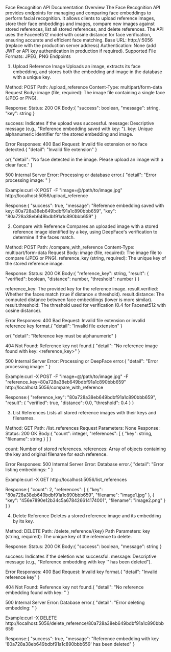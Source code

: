 Face Recognition API Documentation
Overview
The Face Recognition API provides endpoints for managing and comparing face embeddings to perform facial recognition. It allows clients to upload reference images, store their face embeddings and images, compare new images against stored references, list all stored references, and delete references. The API uses the Facenet512 model with cosine distance for face verification, ensuring accurate and efficient face matching.
Base URL: http://<host>:5056 (replace <host> with the production server address)
Authentication: None (add JWT or API key authentication in production if required).
Supported File Formats: JPEG, PNG
Endpoints

1. Upload Reference Image
   Uploads an image, extracts its face embedding, and stores both the embedding and image in the database with a unique key.

Method: POST
Path: /upload_reference
Content-Type: multipart/form-data
Request Body:
image (file, required): The image file containing a single face (JPEG or PNG).

Response:
Status: 200 OK
Body:{
"success": boolean,
"message": string,
"key": string
}

success: Indicates if the upload was successful.
message: Descriptive message (e.g., "Reference embedding saved with key: ").
key: Unique alphanumeric identifier for the stored embedding and image.

Error Responses:
400 Bad Request: Invalid file extension or no face detected.{
"detail": "Invalid file extension"
}

or{
"detail": "No face detected in the image. Please upload an image with a clear face."
}

500 Internal Server Error: Processing or database error.{
"detail": "Error processing image: <error message>"
}

Example:curl -X POST -F "image=@/path/to/image.jpg" http://localhost:5056/upload_reference

Response:{
"success": true,
"message": "Reference embedding saved with key: 80a728a38eb649bdbf91a1c890bbb659",
"key": "80a728a38eb649bdbf91a1c890bbb659"
}

2. Compare with Reference
   Compares an uploaded image with a stored reference image identified by a key, using DeepFace's verification to determine if the faces match.

Method: POST
Path: /compare_with_reference
Content-Type: multipart/form-data
Request Body:
image (file, required): The image file to compare (JPEG or PNG).
reference_key (string, required): The unique key of the stored reference image.

Response:
Status: 200 OK
Body:{
"reference_key": string,
"result": {
"verified": boolean,
"distance": number,
"threshold": number
}
}

reference_key: The provided key for the reference image.
result.verified: Whether the faces match (true if distance ≤ threshold).
result.distance: The computed distance between face embeddings (lower is more similar).
result.threshold: The threshold used for verification (0.4 for Facenet512 with cosine distance).

Error Responses:
400 Bad Request: Invalid file extension or invalid reference key format.{
"detail": "Invalid file extension"
}

or{
"detail": "Reference key must be alphanumeric"
}

404 Not Found: Reference key not found.{
"detail": "No reference image found with key: <reference_key>"
}

500 Internal Server Error: Processing or DeepFace error.{
"detail": "Error processing image: <error message>"
}

Example:curl -X POST -F "image=@/path/to/image.jpg" -F "reference_key=80a728a38eb649bdbf91a1c890bbb659" http://localhost:5056/compare_with_reference

Response:{
"reference_key": "80a728a38eb649bdbf91a1c890bbb659",
"result": {
"verified": true,
"distance": 0.0,
"threshold": 0.4
}
}

3. List References
   Lists all stored reference images with their keys and filenames.

Method: GET
Path: /list_references
Request Parameters: None
Response:
Status: 200 OK
Body:{
"count": integer,
"references": [
{
"key": string,
"filename": string
}
]
}

count: Number of stored references.
references: Array of objects containing the key and original filename for each reference.

Error Responses:
500 Internal Server Error: Database error.{
"detail": "Error listing embeddings: <error message>"
}

Example:curl -X GET http://localhost:5056/list_references

Response:{
"count": 2,
"references": [
{
"key": "80a728a38eb649bdbf91a1c890bbb659",
"filename": "image1.jpg"
},
{
"key": "456e7890e12b34c5a678426614174001",
"filename": "image2.png"
}
]
}

4. Delete Reference
   Deletes a stored reference image and its embedding by its key.

Method: DELETE
Path: /delete_reference/{key}
Path Parameters:
key (string, required): The unique key of the reference to delete.

Response:
Status: 200 OK
Body:{
"success": boolean,
"message": string
}

success: Indicates if the deletion was successful.
message: Descriptive message (e.g., "Reference embedding with key '' has been deleted").

Error Responses:
400 Bad Request: Invalid key format.{
"detail": "Invalid reference key"
}

404 Not Found: Reference key not found.{
"detail": "No reference embedding found with key: <key>"
}

500 Internal Server Error: Database error.{
"detail": "Error deleting embedding: <error message>"
}

Example:curl -X DELETE http://localhost:5056/delete_reference/80a728a38eb649bdbf91a1c890bbb659

Response:{
"success": true,
"message": "Reference embedding with key '80a728a38eb649bdbf91a1c890bbb659' has been deleted"
}
